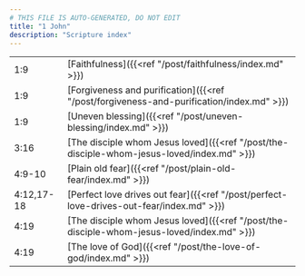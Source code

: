 ```yaml
---
# THIS FILE IS AUTO-GENERATED, DO NOT EDIT
title: "1 John"
description: "Scripture index"
---
```


|  |  |
| --- | --- |
| 1:9 | [Faithfulness]({{<ref "/post/faithfulness/index.md" >}}) |
| 1:9 | [Forgiveness and purification]({{<ref "/post/forgiveness-and-purification/index.md" >}}) |
| 1:9 | [Uneven blessing]({{<ref "/post/uneven-blessing/index.md" >}}) |
| 3:16 | [The disciple whom Jesus loved]({{<ref "/post/the-disciple-whom-jesus-loved/index.md" >}}) |
| 4:9-10 | [Plain old fear]({{<ref "/post/plain-old-fear/index.md" >}}) |
| 4:12,17-18 | [Perfect love drives out fear]({{<ref "/post/perfect-love-drives-out-fear/index.md" >}}) |
| 4:19 | [The disciple whom Jesus loved]({{<ref "/post/the-disciple-whom-jesus-loved/index.md" >}}) |
| 4:19 | [The love of God]({{<ref "/post/the-love-of-god/index.md" >}}) |
